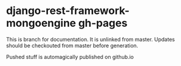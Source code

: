 # django-rest-framework-mongoengine gh-pages

This is branch for documentation. It is unlinked from master.
Updates should be checkouted from master before generation.

Pushed stuff is automagically published on github.io
